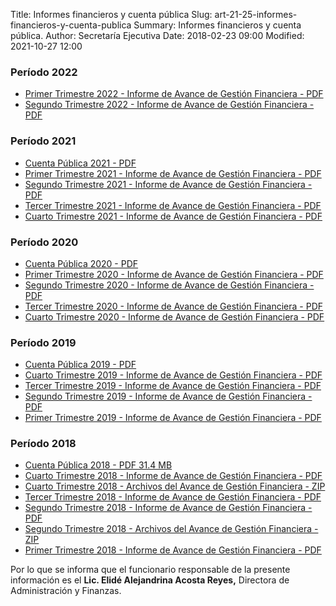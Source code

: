 Title: Informes financieros y cuenta pública
Slug: art-21-25-informes-financieros-y-cuenta-publica
Summary: Informes financieros y cuenta pública.
Author: Secretaría Ejecutiva
Date: 2018-02-23 09:00
Modified: 2021-10-27 12:00


 <script src="../date.js"></script>
 <div id="date"> </div>

### Período 2022
* [Primer Trimestre 2022 - Informe de Avance de Gestión Financiera - PDF](https://drive.google.com/file/d/1mLJ3o9Wjq6sIpE0-wAsaCinjx3HTkSys/view?ts=626c0fd7)
* [Segundo Trimestre 2022 - Informe de Avance de Gestión Financiera - PDF](https://drive.google.com/file/d/1XpLC3NOE6KAJ1rll6fV9ULqGqJw4ufTQ/view?ts=62e01683)

### Período 2021
* [Cuenta Pública 2021 - PDF](cuenta-publica-2021.pdf)
* [Primer Trimestre 2021 - Informe de Avance de Gestión Financiera - PDF](informe-avance-gestion-financiera-2021-04.pdf)
* [Segundo Trimestre 2021 - Informe de Avance de Gestión Financiera - PDF](informe-avance-gestion-financiera-2021-07.pdf)
* [Tercer Trimestre 2021 - Informe de Avance de Gestión Financiera - PDF](informe-avance-gestion-financiera-2021-09.pdf)
* [Cuarto Trimestre 2021 - Informe de Avance de Gestión Financiera - PDF](https://drive.google.com/file/d/1ZlHINCpE-VgxRmkz7X6d_UgUur76I2Qo/view?ts=61f815fc)

### Período 2020
* [Cuenta Pública 2020 - PDF](cuenta-publica-2020.pdf)
* [Primer Trimestre 2020 - Informe de Avance de Gestión Financiera - PDF](https://drive.google.com/file/d/1p3hP6jgWHIeLBUR25U2u64wtpTiA2QMv/view?usp=sharing)
* [Segundo Trimestre 2020 - Informe de Avance de Gestión Financiera - PDF](https://drive.google.com/file/d/1pve1mSi-nK8IFV6V0MHxc0m6AUplsWgP/view?usp=sharing)
* [Tercer Trimestre 2020 - Informe de Avance de Gestión Financiera - PDF](Tercer-trimestre-2020.pdf)
* [Cuarto Trimestre 2020 - Informe de Avance de Gestión Financiera - PDF](informe-avance-gestion-financiera-2020-12.pdf)


### Período 2019
* [Cuenta Pública 2019 - PDF](https://drive.google.com/file/d/1cP_med-_fcT_uPsHXBsy9qKt5Exr5Baa/view?usp=sharing)
* [Cuarto Trimestre 2019 - Informe de Avance de Gestión Financiera - PDF](https://drive.google.com/file/d/1vWzoapm11a3gHm57-taBo8pjCkKKI2zk/view?usp=sharing)
* [Tercer Trimestre 2019 - Informe de Avance de Gestión Financiera - PDF](informe-avance-gestion-financiera-2019-09.pdf)
* [Segundo Trimestre 2019 - Informe de Avance de Gestión Financiera - PDF](informe-avance-gestion-financiera-2019-06.pdf)
* [Primer Trimestre 2019 - Informe de Avance de Gestión Financiera - PDF](https://drive.google.com/file/d/1rzeYm1lkxwd3uxu_PysmKeMx3ENGcopJ/view?usp=sharing)

### Período 2018

* [Cuenta Pública 2018 - PDF 31.4 MB](cuenta-publica-2018.pdf)
* [Cuarto Trimestre 2018 - Informe de Avance de Gestión Financiera - PDF](informe-avance-gestion-financiera-2018-12.pdf)
* [Cuarto Trimestre 2018 - Archivos del Avance de Gestión Financiera - ZIP](avance-de-gestion-financiera-2018-12.zip)
* [Tercer Trimestre 2018 - Informe de Avance de Gestión Financiera - PDF](informe-avance-gestion-financiera-2018-09.pdf)
* [Segundo Trimestre 2018 - Informe de Avance de Gestión Financiera - PDF](informe-avance-gestion-financiera-2018-06.pdf)
* [Segundo Trimestre 2018 - Archivos del Avance de Gestión Financiera - ZIP](avance-de-gestion-financiera-2018-06.zip)
* [Primer Trimestre 2018 - Informe de Avance de Gestión Financiera - PDF](informe-avance-gestion-financiera-2018-03.pdf)

Por lo que se informa que el funcionario responsable de la presente información es el **Lic. Elidé Alejandrina Acosta Reyes,** Directora de Administración y Finanzas.
